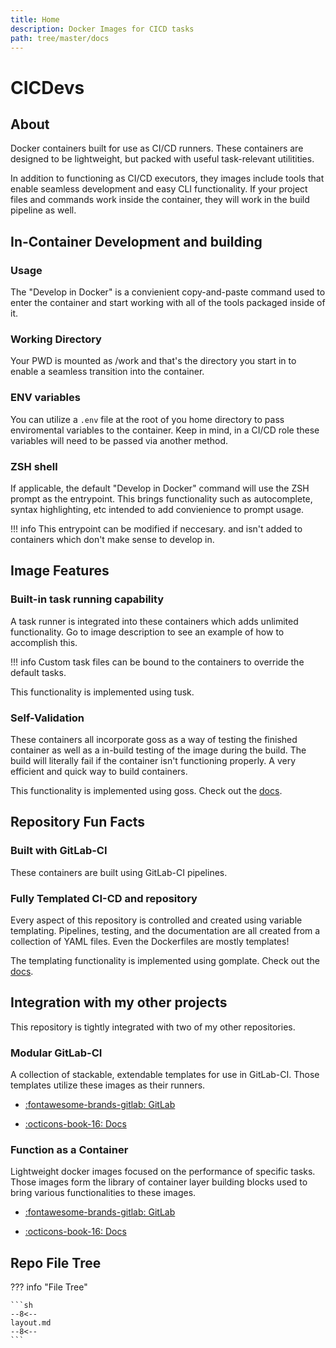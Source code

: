 ```yaml
---
title: Home
description: Docker Images for CICD tasks
path: tree/master/docs
---
```


# CICDevs

## About

Docker containers built for use as CI/CD runners. These containers are designed to be lightweight, but packed with useful task-relevant utilitities.

In addition to functioning as CI/CD executors, they images include tools that enable seamless development and easy CLI functionality. If your project files and commands work inside the container, they will work in the build pipeline as well.

## In-Container Development and building

### Usage

The "Develop in Docker" is a convienient copy-and-paste command used to enter the container and start working with all of the tools packaged inside of it.

### Working Directory

Your PWD is mounted as /work and that's the directory you start in to enable a seamless transition into the container.

### ENV variables

You can utilize a `.env` file at the root of you home directory to pass enviromental variables to the container. Keep in mind, in a CI/CD role these variables will need to be passed via another method.

### ZSH shell

If applicable, the default "Develop in Docker" command will use the ZSH prompt as the entrypoint. This brings functionality such as autocomplete, syntax highlighting, etc intended to add convienience to prompt usage.  

!!! info
    This entrypoint can be modified if neccesary. and isn't added to containers which don't make sense to develop in.

## Image Features

### Built-in task running capability

A task runner is integrated into these containers which adds unlimited functionality. Go to image description to see an example of how to accomplish this.

!!! info
    Custom task files can be bound to the containers to override the default tasks. 

This functionality is implemented using tusk.

### Self-Validation

These containers all incorporate goss as a way of testing the finished container as well as a in-build testing of the image during the build.  The build will literally fail if the container isn't functioning properly.  A very efficient and quick way to build containers.

This functionality is implemented using goss. Check out the [docs](https://github.com/aelsabbahy/goss/blob/master/docs/manual.md).

## Repository Fun Facts

### Built with GitLab-CI

These containers are built using GitLab-CI pipelines.

### Fully Templated CI-CD and repository

Every aspect of this repository is controlled and created using variable templating. Pipelines, testing, and the documentation are all created from a collection of YAML files. Even the Dockerfiles are mostly templates!

The templating functionality is implemented using gomplate. Check out the [docs](https://docs.gomplate.ca).

## Integration with my other projects

This repository is tightly integrated with two of my other repositories.

### Modular GitLab-CI

A collection of stackable, extendable templates for use in GitLab-CI. Those templates utilize these images as their runners.

* [:fontawesome-brands-gitlab: GitLab](https://gitlab.com/donaldrich/modular-gitlab-ci)

* [:octicons-book-16: Docs](https://donaldrich.gitlab.io/modular-gitlab-ci)

### Function as a Container

Lightweight docker images focused on the performance of specific tasks. Those images form the library of container layer building blocks used to bring various functionalities to these images.

* [:fontawesome-brands-gitlab: GitLab](https://gitlab.com/donaldrich/function-as-a-container)

* [:octicons-book-16: Docs](https://donaldrich.gitlab.io/function-as-a-container)

## Repo File Tree

??? info "File Tree"

    ```sh
    --8<--
    layout.md
    --8<--
    ```
